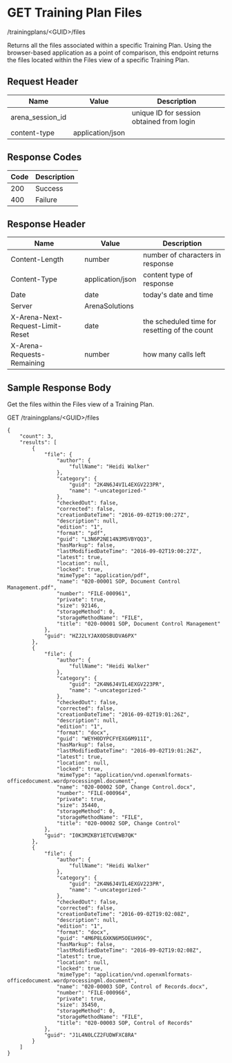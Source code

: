 # GET Training Plan Files
/trainingplans/&lt;GUID&gt;/files

Returns all the files associated within a specific Training Plan. Using the browser-based application as a point of comparison, this endpoint returns the files located within the Files view of a specific Training Plan.

## Request Header

| Name  | Value  | Description  |
|  --- |  --- |  --- | 
| arena_session_id  |   | unique ID for session obtained from login  |
| content-type  | application/json  |   |

## Response Codes

| Code  | Description  |
|  --- |  --- | 
| 200  | Success  |
| 400  | Failure  |

## Response Header

| Name  | Value  | Description  |
|  --- |  --- |  --- | 
| Content-Length  | number  | number of characters in response  |
| Content-Type  | application/json  | content type of response  |
| Date  | date  | today's date and time  |
| Server  | ArenaSolutions  |   |
| X-Arena-Next-Request-Limit-Reset   | date  | the scheduled time for resetting of the count  |
| X-Arena-Requests-Remaining   | number  | how many calls left  |

## Sample Response Body
Get the files within the Files view  of  a Training Plan.

GET /trainingplans/&lt;GUID&gt;/files

```
{
    "count": 3,
    "results": [
        {
            "file": {
                "author": {
                    "fullName": "Heidi Walker"
                },
                "category": {
                    "guid": "2K4N6J4VIL4EXGV223PR",
                    "name": "-uncategorized-"
                },
                "checkedOut": false,
                "corrected": false,
                "creationDateTime": "2016-09-02T19:00:27Z",
                "description": null,
                "edition": "1",
                "format": "pdf",
                "guid": "L3N6P2NE14N3M5VBYQQ3",
                "hasMarkup": false,
                "lastModifiedDateTime": "2016-09-02T19:00:27Z",
                "latest": true,
                "location": null,
                "locked": true,
                "mimeType": "application/pdf",
                "name": "020-00001 SOP, Document Control Management.pdf",
                "number": "FILE-000961",
                "private": true,
                "size": 92146,
                "storageMethod": 0,
                "storageMethodName": "FILE",
                "title": "020-00001 SOP, Document Control Management"
            },
            "guid": "HZJ2LYJAX0DSBUDVA6PX"
        },
        {
            "file": {
                "author": {
                    "fullName": "Heidi Walker"
                },
                "category": {
                    "guid": "2K4N6J4VIL4EXGV223PR",
                    "name": "-uncategorized-"
                },
                "checkedOut": false,
                "corrected": false,
                "creationDateTime": "2016-09-02T19:01:26Z",
                "description": null,
                "edition": "1",
                "format": "docx",
                "guid": "WEYH0DYPCFYEXG6M911I",
                "hasMarkup": false,
                "lastModifiedDateTime": "2016-09-02T19:01:26Z",
                "latest": true,
                "location": null,
                "locked": true,
                "mimeType": "application/vnd.openxmlformats-officedocument.wordprocessingml.document",
                "name": "020-00002 SOP, Change Control.docx",
                "number": "FILE-000964",
                "private": true,
                "size": 35440,
                "storageMethod": 0,
                "storageMethodName": "FILE",
                "title": "020-00002 SOP, Change Control"
            },
            "guid": "I0K3MZKBY1ETCVEWB7QK"
        },
        {
            "file": {
                "author": {
                    "fullName": "Heidi Walker"
                },
                "category": {
                    "guid": "2K4N6J4VIL4EXGV223PR",
                    "name": "-uncategorized-"
                },
                "checkedOut": false,
                "corrected": false,
                "creationDateTime": "2016-09-02T19:02:08Z",
                "description": null,
                "edition": "1",
                "format": "docx",
                "guid": "4M6P8L6XKN6M5OEUH99C",
                "hasMarkup": false,
                "lastModifiedDateTime": "2016-09-02T19:02:08Z",
                "latest": true,
                "location": null,
                "locked": true,
                "mimeType": "application/vnd.openxmlformats-officedocument.wordprocessingml.document",
                "name": "020-00003 SOP, Control of Records.docx",
                "number": "FILE-000966",
                "private": true,
                "size": 35450,
                "storageMethod": 0,
                "storageMethodName": "FILE",
                "title": "020-00003 SOP, Control of Records"
            },
            "guid": "J1L4N0LCZ2FUDWFXC8RA"
        }
    ]
}
```
